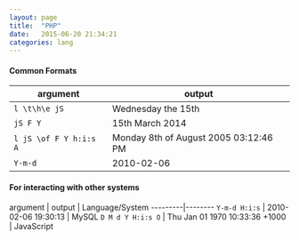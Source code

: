 ```yaml
---
layout: page
title:  "PHP"
date:   2015-06-20 21:34:21
categories: lang
---
```


#### Common Formats

argument | output
---------|--------
```l \t\h\e jS``` | Wednesday the 15th
```jS F Y``` | 15th March 2014
```l jS \of F Y h:i:s A``` | Monday 8th of August 2005 03:12:46 PM
```Y-m-d``` | 2010-02-06



#### For interacting with other systems

argument | output | Language/System
---------|--------
```Y-m-d H:i:s``` |  2010-02-06 19:30:13 | MySQL
``D M d Y H:i:s O`` | Thu Jan 01 1970 10:33:36 +1000 | JavaScript

